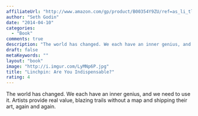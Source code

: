 ```yaml
---
affiliateUrl: "http://www.amazon.com/gp/product/B00354Y9ZU/ref=as_li_tl?ie=UTF8&camp=1789&creative=390957&creativeASIN=B00354Y9ZU&linkCode=as2&tag=jaktre-20&linkId=B54UG77FDRV54UKI"
author: "Seth Godin"
date: "2014-04-10"
categories:
  - "Book"
comments: true
description: "The world has changed. We each have an inner genius, and we need to use it. Artists provide real value, blazing trails without a map and shipping thei"
draft: false
metaKeywords: ""
layout: "book"
image: "http://i.imgur.com/LyMNp6P.jpg"
title: "Linchpin: Are You Indispensable?"
rating: 4
---
```


The world has changed. We each have an inner genius, and we need to use it. Artists provide real value, blazing trails without a map and shipping their art, again and again.
